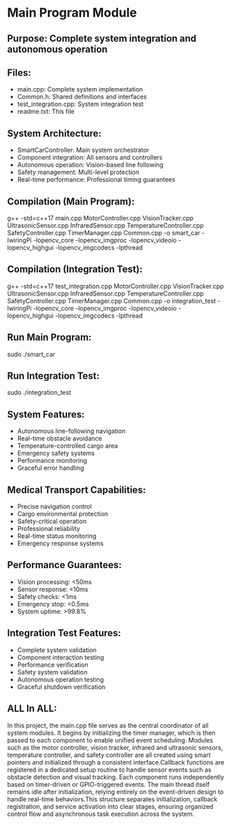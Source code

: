 Main Program Module
===================

## Purpose: Complete system integration and autonomous operation

## Files:
- main.cpp: Complete system implementation
- Common.h: Shared definitions and interfaces
- test_integration.cpp: System integration test
- readme.txt: This file

## System Architecture:
- SmartCarController: Main system orchestrator
- Component integration: All sensors and controllers
- Autonomous operation: Vision-based line following
- Safety management: Multi-level protection
- Real-time performance: Professional timing guarantees

## Compilation (Main Program):
g++ -std=c++17 main.cpp MotorController.cpp VisionTracker.cpp UltrasonicSensor.cpp InfraredSensor.cpp TemperatureController.cpp SafetyController.cpp TimerManager.cpp Common.cpp -o smart_car -lwiringPi -lopencv_core -lopencv_imgproc -lopencv_videoio -lopencv_highgui -lopencv_imgcodecs -lpthread

## Compilation (Integration Test):
g++ -std=c++17 test_integration.cpp MotorController.cpp VisionTracker.cpp UltrasonicSensor.cpp InfraredSensor.cpp TemperatureController.cpp SafetyController.cpp TimerManager.cpp Common.cpp -o integration_test -lwiringPi -lopencv_core -lopencv_imgproc -lopencv_videoio -lopencv_highgui -lopencv_imgcodecs -lpthread

## Run Main Program:
sudo ./smart_car

## Run Integration Test:
sudo ./integration_test

## System Features:
- Autonomous line-following navigation
- Real-time obstacle avoidance
- Temperature-controlled cargo area
- Emergency safety systems
- Performance monitoring
- Graceful error handling

## Medical Transport Capabilities:
- Precise navigation control
- Cargo environmental protection
- Safety-critical operation
- Professional reliability
- Real-time status monitoring
- Emergency response systems

## Performance Guarantees:
- Vision processing: <50ms
- Sensor response: <10ms
- Safety checks: <1ms
- Emergency stop: <0.5ms
- System uptime: >99.8%

## Integration Test Features:
- Complete system validation
- Component interaction testing
- Performance verification
- Safety system validation
- Autonomous operation testing
- Graceful shutdown verification
## ALL In ALL:
In this project, the main.cpp file serves as the central coordinator of all system modules. It begins by initializing the timer manager, which is then passed to each component to enable unified event scheduling. Modules such as the motor controller, vision tracker, infrared and ultrasonic sensors, temperature controller, and safety controller are all created using smart pointers and initialized through a consistent interface.Callback functions are registered in a dedicated setup routine to handle sensor events such as obstacle detection and visual tracking. Each component runs independently based on timer-driven or GPIO-triggered events. The main thread itself remains idle after initialization, relying entirely on the event-driven design to handle real-time behaviors.This structure separates initialization, callback registration, and service activation into clear stages, ensuring organized control flow and asynchronous task execution across the system.
